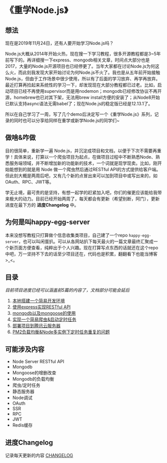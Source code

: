 # 《重学Node.js》

## 想法
现在是2019年11月24日，还有人要开始学习Node.js吗？

Node.js大概从2014年开始火热，现在搜一下学习教程，很多开源教程都是3~5年前写下的。再详细搜一下express、mongodb相关文章，时间点大部分也是2017，大量的Node.js开源项目也已经停更了。当年大家都在讨论Node.js为何这么火，而此刻我发现大家开始讨论为何Node.js不火了。我也是从五年前开始接触Node.js，但由于工作场景中很少使用，所以有了后面的学习放弃、再学再放弃。最近打算再捡起来系统性的学习一下，却发现现在大部分教程都已过老。比如，启动项目已经不再使用supervisor而是用nodemon；mongodb已经修改协议不再开源，homebrew也已对其下架，无法用brew install方便的安装了；从Node8开始已默认支持async语法无需babel了；现在Node.js的稳定版已经是12.13.1了。

所以在自己学习了一周，写了几个demo后决定写一个《重学Node.js》系列，记录的同时也可以分享给同样在重学或新学Node.js的同学们~ 

## 做啥&咋做
目的很简单，重新学一遍 Node.js，并沉淀成项目和文档，以便于下次不需要再重学！具体来说，打算以一个爬虫项目为起点，在做项目过程中不断熟悉Node、熟悉服务端领域，并不断增加新的功能新的技术，一个词就是现学现卖。比如，刚开始能想到的就是用 Node 做一个爬虫然后通过RESTful API的方式提供给客户端。但此刻大概是两周后吧，又有几个新的点冒出来可以加到项目中或写出来的，如OAuth、RPC、JWT等。

学无止境，最可贵的是坚持，有想一起学的赶紧加入吧，你们的催更应该能给我带来极大的动力。目前已经开始两周了，每天都会有更新（希望别断，阿门），更新进度在最下方的 **进度Changelog** 中。

## 为何是叫happy-egg-server
本来没想写教程只打算做个信息收集类项目，自己建了一个repo `happy-egg-server`，也可以叫闲蛋扒。可以从各网站扒下每天最火的一篇文章最终汇聚成一个新页面方便查看，纯粹出于个人兴趣。现在打算写点东西的话就还在这个repo中吧，万一坚持不下去的话至少项目还在，代码也是积累，翻翻看下也能当博客>_<。

## 目录
*目前项目进度已经可以涵盖前5篇的内容了，文档部分可能会延后*

1. [本地搭建一个简易开发环境](https://github.com/hellozhangran/happy-egg-server/blob/master/docs/1.dev-local.md)
2. [使用express实现RESTful API](https://github.com/hellozhangran/happy-egg-server/blob/master/docs/2.node-restful-api.md)
3. [mongodb以及mongoose的使用](https://github.com/hellozhangran/happy-egg-server/blob/master/docs/3.mongodb-mongoose.md)
4. [实现一个简易爬虫&启动定时任务](https://github.com/hellozhangran/happy-egg-server/blob/master/docs/4.crawler-schedule.md)
5. [部署项目到腾讯云服务器](https://github.com/hellozhangran/happy-egg-server/blob/master/docs/5.tcloud.md)
6. [PM2负载均衡&Node多实例下定时任务重复的问题](https://github.com/hellozhangran/happy-egg-server/blob/master/docs/6.pm2.md)

## 可能涉及内容

* Node Server RESTful API
* Mongodb
* Mongoose的增删改查
* Mongodb的负载均衡
* 爬虫/定时任务
* 静态服务器
* Node调试
* OAuth
* SSR
* RPC
* JWT
* Redis缓存

## 进度Changelog

记录每天更新的内容 [CHANGELOG](https://github.com/hellozhangran/happy-egg-server/blob/master/CHANGELOG.md)